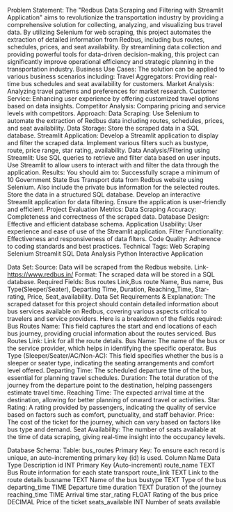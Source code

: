 Problem Statement: The "Redbus Data Scraping and Filtering with Streamlit Application" aims to revolutionize the transportation industry by providing a comprehensive solution for collecting, analyzing, and visualizing bus travel data. By utilizing Selenium for web scraping, this project automates the extraction of detailed information from Redbus, including bus routes, schedules, prices, and seat availability. By streamlining data collection and providing powerful tools for data-driven decision-making, this project can significantly improve operational efficiency and strategic planning in the transportation industry. Business Use Cases: The solution can be applied to various business scenarios including: Travel Aggregators: Providing real-time bus schedules and seat availability for customers. Market Analysis: Analyzing travel patterns and preferences for market research. Customer Service: Enhancing user experience by offering customized travel options based on data insights. Competitor Analysis: Comparing pricing and service levels with competitors. Approach: Data Scraping: Use Selenium to automate the extraction of Redbus data including routes, schedules, prices, and seat availability. Data Storage: Store the scraped data in a SQL database. Streamlit Application: Develop a Streamlit application to display and filter the scraped data. Implement various filters such as bustype, route, price range, star rating, availability. Data Analysis/Filtering using Streamlit: Use SQL queries to retrieve and filter data based on user inputs. Use Streamlit to allow users to interact with and filter the data through the application. Results: You should aim to: Successfully scrape a minimum of 10 Government State Bus Transport data from Redbus website using Selenium. Also include the private bus information for the selected routes. Store the data in a structured SQL database. Develop an interactive Streamlit application for data filtering. Ensure the application is user-friendly and efficient. Project Evaluation Metrics: Data Scraping Accuracy: Completeness and correctness of the scraped data. Database Design: Effective and efficient database schema. Application Usability: User experience and ease of use of the Streamlit application. Filter Functionality: Effectiveness and responsiveness of data filters. Code Quality: Adherence to coding standards and best practices. Technical Tags: Web Scraping Selenium Streamlit SQL Data Analysis Python Interactive Application

Data Set: Source: Data will be scraped from the Redbus website. Link- https://www.redbus.in/ Format: The scraped data will be stored in a SQL database. Required Fields: Bus routes Link,Bus route Name, Bus name, Bus Type(Sleeper/Seater), Departing Time, Duration, Reaching_Time, Star-rating, Price, Seat_availability. Data Set Requirements & Explanation: The scraped dataset for this project should contain detailed information about bus services available on Redbus, covering various aspects critical to travelers and service providers. Here is a breakdown of the fields required: Bus Routes Name: This field captures the start and end locations of each bus journey, providing crucial information about the routes serviced. Bus Routes Link: Link for all the route details. Bus Name: The name of the bus or the service provider, which helps in identifying the specific operator. Bus Type (Sleeper/Seater/AC/Non-AC): This field specifies whether the bus is a sleeper or seater type, indicating the seating arrangements and comfort level offered. Departing Time: The scheduled departure time of the bus, essential for planning travel schedules. Duration: The total duration of the journey from the departure point to the destination, helping passengers estimate travel time. Reaching Time: The expected arrival time at the destination, allowing for better planning of onward travel or activities. Star Rating: A rating provided by passengers, indicating the quality of service based on factors such as comfort, punctuality, and staff behavior. Price: The cost of the ticket for the journey, which can vary based on factors like bus type and demand. Seat Availability: The number of seats available at the time of data scraping, giving real-time insight into the occupancy levels.

Database Schema: Table: bus_routes Primary Key: To ensure each record is unique, an auto-incrementing primary key (id) is used. Column Name Data Type Description id INT Primary Key (Auto-increment) route_name TEXT Bus Route information for each state transport route_link TEXT Link to the route details busname TEXT Name of the bus bustype TEXT Type of the bus departing_time TIME Departure time duration TEXT Duration of the journey reaching_time TIME Arrival time star_rating FLOAT Rating of the bus price DECIMAL Price of the ticket seats_available INT Number of seats available
